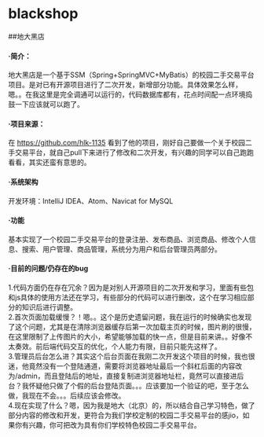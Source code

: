 # blackshop
##地大黑店

#### ·简介：  
 地大黑店是一个基于SSM（Spring+SpringMVC+MyBatis）的校园二手交易平台项目。是对已有开源项目进行了二次开发，新增部分功能。具体效果怎么样，嗯。。在我这里是完全调通可以运行的，代码数据库都有，花点时间配一点环境捣鼓一下应该就可以跑了。

#### ·项目来源：  
 在 https://github.com/hlk-1135 看到了他的项目，刚好自己要做一个关于校园二手交易平台，就自己pull下来进行了修改和二次开发，有兴趣的同学可以自己跑跑看看，其实还蛮有意思的。

#### ·系统架构  
 开发环境：IntelliJ IDEA、Atom、Navicat for MySQL

#### ·功能  
 基本实现了一个校园二手交易平台的登录注册、发布商品、浏览商品、修改个人信息、搜索、用户管理、商品管理，系统分为用户和后台管理员两部分。

#### ·目前的问题/仍存在的bug  
 1.代码方面仍在存在冗余？因为是对别人开源项目的二次开发和学习，里面有些包和js具体的使用方法还在学习，有些部分的代码可以进行删改，这个在学习相应部分的知识后进行调整。  
 2.首次页面加载缓慢？！嗯。。这个是历史遗留问题，我在运行的时候确实也发现了这个问题，尤其是在清除浏览器缓存后第一次加载主页的时候，图片刷的很慢，在这里限制了上传图片的大小，希望能够加载的快一点，但是目前来讲。。好像不太奏效。前后端代码交互的优化，个人能力有限，目前只能先这样了。  
 3.管理员后台怎么进？其实这个后台页面在我刚二次开发这个项目的时候，我也很迷，他竟然没有一个登陆通道，需要将浏览器地址最后一个斜杠后面的内容改为/admin，而且登陆后的地址，直接复制进浏览器地址栏，竟然可以直接进后台？我怀疑他只做了个假的后台登陆页面。。。应该要加一个验证的吧，至于怎么做，我现在不会。。。后续应该会修改。  
 4.现在实现了什么？嗯，因为我是地大（北京）的，所以结合自己学习特色，做了部分内容的修改和开发，更符合为我们学校定制的校园二手交易平台的感jio，如果你有兴趣，你可把改为具有你们学校特色校园二手交易平台。	
